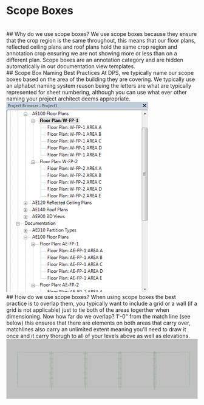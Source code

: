 # Scope Boxes
<br>
## Why do we use scope boxes?
We use scope boxes because they ensure that the crop region is the same throughout, this means that our floor plans, reflected ceiling plans and roof plans hold the same crop region and annotation crop ensuring we are not showing more or less than on a different plan. Scope boxes are an annotation category and are hidden automatically in our documentation view templates. 
<br>
## Scope Box Naming Best Practices
At DPS, we typically name our scope boxes based on the area of the building they are covering. We typically use an alphabet naming system reason being the letters are what are typically represented for sheet numbering, although you can use what ever other naming your project architect deems appropriate.
<br>
<img src="/07_Area Plans/images/7/DependentViewNaming.png">
<br>
## How do we use scope boxes?
When using scope boxes the best practice is to overlap them, you typically want to include a grid or a wall (if a grid is not applicable) just to tie both of the areas togerther when dimensioning. Now how far do we overlap? 1'-0" from the match line (see below) this ensures that there are elements on both areas that carry over, matchlines also carry an unlimited extent meaning you'll need to draw it once and it carry thorugh to all of your levels above as well as elevations. 
<br>
<img src="/07_Area Plans/images/7/ScopeBoxesMatch.png">

